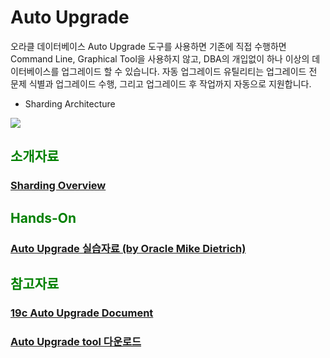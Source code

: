 <H1>Auto Upgrade</H1>

오라클 데이터베이스 Auto Upgrade 도구를 사용하면 기존에 직접 수행하면 Command Line, Graphical Tool을 사용하지 않고, DBA의 개입없이 하나 이상의 데이터베이스를 업그레이드 할 수 있습니다. 자동 업그레이드 유틸리티는 업그레이드 전 문제 식별과 업그레이드 수행, 그리고 업그레이드 후 작업까지 자동으로 지원합니다. 

- Sharding Architecture
<img src="https://docs.oracle.com/en/database/oracle/oracle-database/12.2/cncpt/img/admin_3v_134a.png">

<H2><font color="green"> 소개자료 </fornt></H2>
<H3><a href="https://github.com/oracle19c-cookbook/Availability-Scalability/blob/master/Sharding/Overview-Oracle_Sharding.pdf"> Sharding Overview </a></H3>

<H2><font color="green"> Hands-On</fornt></H2>
<H3><a href="https://mikedietrichde.com/hol-19c-autoupgrade/"> Auto Upgrade 실습자료 (by Oracle Mike Dietrich) </a></H3>

<H2><font color="green"> 참고자료 </fornt></H2>
<H3><a href="https://docs.oracle.com/en/database/oracle/oracle-database/19/upgrd/using-autoupgrade-oracle-database-upgrades.html#GUID-71883C8C-7A34-4E93-8955-040CB04F2109"> 
19c Auto Upgrade Document </a> </H3>
<H3><a href="https://support.oracle.com/epmos/faces/DocumentDisplay?_afrLoop=419401749798929&id=2485457.1&_afrWindowMode=0&_adf.ctrl-state=etrgg3151_4">
Auto Upgrade tool 다운로드 </a> </H3>
